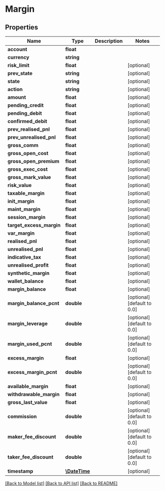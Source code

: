 # Margin

## Properties
Name | Type | Description | Notes
------------ | ------------- | ------------- | -------------
**account** | **float** |  | 
**currency** | **string** |  | 
**risk_limit** | **float** |  | [optional] 
**prev_state** | **string** |  | [optional] 
**state** | **string** |  | [optional] 
**action** | **string** |  | [optional] 
**amount** | **float** |  | [optional] 
**pending_credit** | **float** |  | [optional] 
**pending_debit** | **float** |  | [optional] 
**confirmed_debit** | **float** |  | [optional] 
**prev_realised_pnl** | **float** |  | [optional] 
**prev_unrealised_pnl** | **float** |  | [optional] 
**gross_comm** | **float** |  | [optional] 
**gross_open_cost** | **float** |  | [optional] 
**gross_open_premium** | **float** |  | [optional] 
**gross_exec_cost** | **float** |  | [optional] 
**gross_mark_value** | **float** |  | [optional] 
**risk_value** | **float** |  | [optional] 
**taxable_margin** | **float** |  | [optional] 
**init_margin** | **float** |  | [optional] 
**maint_margin** | **float** |  | [optional] 
**session_margin** | **float** |  | [optional] 
**target_excess_margin** | **float** |  | [optional] 
**var_margin** | **float** |  | [optional] 
**realised_pnl** | **float** |  | [optional] 
**unrealised_pnl** | **float** |  | [optional] 
**indicative_tax** | **float** |  | [optional] 
**unrealised_profit** | **float** |  | [optional] 
**synthetic_margin** | **float** |  | [optional] 
**wallet_balance** | **float** |  | [optional] 
**margin_balance** | **float** |  | [optional] 
**margin_balance_pcnt** | **double** |  | [optional] [default to 0.0]
**margin_leverage** | **double** |  | [optional] [default to 0.0]
**margin_used_pcnt** | **double** |  | [optional] [default to 0.0]
**excess_margin** | **float** |  | [optional] 
**excess_margin_pcnt** | **double** |  | [optional] [default to 0.0]
**available_margin** | **float** |  | [optional] 
**withdrawable_margin** | **float** |  | [optional] 
**gross_last_value** | **float** |  | [optional] 
**commission** | **double** |  | [optional] [default to 0.0]
**maker_fee_discount** | **double** |  | [optional] [default to 0.0]
**taker_fee_discount** | **double** |  | [optional] [default to 0.0]
**timestamp** | [**\DateTime**](\DateTime.md) |  | [optional] 

[[Back to Model list]](../README.md#documentation-for-models) [[Back to API list]](../README.md#documentation-for-api-endpoints) [[Back to README]](../README.md)



